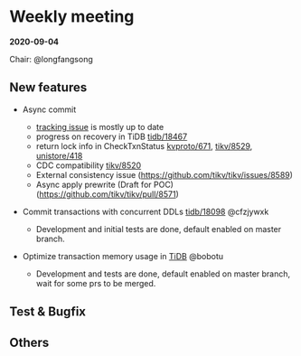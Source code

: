 # Weekly meeting

**2020-09-04**

Chair: @longfangsong

## New features

* Async commit
  - [tracking issue](https://github.com/tikv/sig-transaction/issues/36) is mostly up to date
  - progress on recovery in TiDB [tidb/18467](https://github.com/pingcap/tidb/pull/18467)
  - return lock info in CheckTxnStatus [kvproto/671](https://github.com/pingcap/kvproto/pull/671), [tikv/8529](https://github.com/tikv/tikv/pull/8529), [unistore/418](https://github.com/ngaut/unistore/pull/418)
  - CDC compatibility [tikv/8520](https://github.com/tikv/tikv/pull/8520)
  - External consistency issue (https://github.com/tikv/tikv/issues/8589)
  - Async apply prewrite (Draft for POC) (https://github.com/tikv/tikv/pull/8571)

* Commit transactions with concurrent DDLs [tidb/18098](https://github.com/pingcap/tidb/issues/18098) @cfzjywxk
  - Development and initial tests are done, default enabled on master branch.

* Optimize transaction memory usage in [TiDB](https://github.com/pingcap/tidb/projects/54) @bobotu
  - Development and tests are done, default enabled on master branch, wait for some prs to be merged.
	
## Test & Bugfix


## Others

